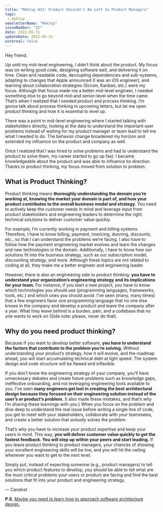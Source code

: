 ```yaml
---
title: "Mektup #32: Product Shouldn't Be Left to Product Managers"
tags:
 - mektup
newsletterName: "Mektup"
issueNumber: "32"
date: 2022-05-31
updateDate: 2022-05-31
external: false
---
```


Hey friend,

Up until my mid-level engineering, I didn’t think about the product. My focus was on writing good code, designing software well, and delivering it on time. Clean and readable code, decoupling dependencies and sub-systems, adapting to changes that Apple announced (I was an iOS engineer), and learning about collaboration strategies (Scrum, Kanban, etc.) were my focus. Although that focus made me a better mid-level engineer, I needed something else to go beyond mid-and senior-level when the time came. That’s when I realized that I needed product and process thinking. I’m gonna talk about process thinking in upcoming letters, but let me open product thinking and how it is essential to level up.

There was a point in mid-level engineering where I started talking with stakeholders directly, looking at the data to understand the important user problems instead of waiting for my product manager or team lead to tell me what I needed to do. The behavior change broadened my horizon and extended my influence on the product and company as well.

Once I realized that I was hired to solve problems and had to understand the product to solve them, my career started to go up fast. I became knowledgeable about the product and was able to influence its direction. Thanks to product thinking, my focus moved from solution to problem.

## What is Product Thinking?

Product thinking means **thoroughly understanding the domain you’re working at, knowing the market your domain is part of, and how your product contributes to the overall business model and strategy**. You need to actively keep the customer needs in mind and leverage input from product stakeholders and engineering leaders to determine the right technical solutions to deliver customer value quickly.

For example, I’m currently working in payment and billing systems. Therefore, I have to know billing, payment, invoicing, dunning, discounts, etc., so that I can understand the problems we’re facing. I also have to follow how the payment engineering market evolves and learn the changes and new technologies in the domain. Additionally, I have to know how our solutions fit into the business strategy, such as our subscription model, discounting strategy, and more. Although these topics are not related to coding at all, they make me a better engineer and engineering leader.

However, there is also an engineering side to product thinking: **you have to understand your organization’s engineering strategy and its implications for your team.** For instance, if you start a new project, you have to know which technologies you should use (programming languages, frameworks, tools, etc.) and which ones you should avoid. I’ve seen (many, many times) that a few engineers favor one programming language that no one else knows in the company and develop a product and leave the company after a year. What they leave behind is a burden, pain, and a codebase that no one wants to work on (Side note: please, never do that).

## Why do you need product thinking?

Because if you want to develop better software, **you have to understand the factors that contribute to the problem you’re solving.** Without understanding your product’s strategy, how it will evolve, and the roadmap ahead, you will start accumulating technical debt at light speed. The system design and code structure will be flawed and inflexible.

If you don’t know the engineering strategy of your company, you’ll have unnecessary debates and create future problems such as knowledge gaps, ineffective onboarding, and not leveraging engineering tools available to you. I’ve seen **many engineers get lost in creating the best architectural design because they focused on their engineering solution instead of the user’s or product’s problem.** (I also made these mistakes, and that’s why I’m sharing these learnings with you.) When you focus on the problem and dive deep to understand the real issue before writing a single line of code, you get to meet with your stakeholders, collaborate with your teammates, and create a better solution that _actually_ solves the problem.

That’s why you have to increase your product expertise and keep your users in mind. This way, **you will deliver customer value quickly to get the fastest feedback. You will step up within your peers and start leading.** If you leave product thinking to product managers, your chances of showing your excellent engineering skills will be low, and you will hit the ceiling whenever you want to get to the next level.

Simply put, instead of expecting someone (e.g., product managers) to tell you which product features to develop, you should be able to tell what are the most critical problems your users or product are facing and find the best solutions that fit into your product and engineering strategy.

— Candost

**P.S.** [Maybe you need to learn how to approach software architecture design.](/how-to-approach-software-architecture-design/)